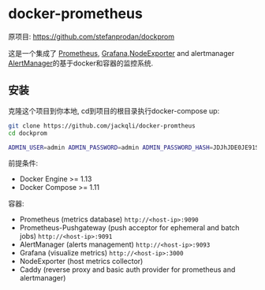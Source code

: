 # docker-prometheus

原项目: https://github.com/stefanprodan/dockprom

这是一个集成了 [Prometheus](https://prometheus.io/), [Grafana](http://grafana.org/),[NodeExporter](https://github.com/prometheus/node_exporter) and alertmanager [AlertManager](https://github.com/prometheus/alertmanager)的基于docker和容器的监控系统.


## 安装

克隆这个项目到你本地, cd到项目的根目录执行docker-compose up:

```bash
git clone https://github.com/jackqli/docker-promtheus
cd dockprom

ADMIN_USER=admin ADMIN_PASSWORD=admin ADMIN_PASSWORD_HASH=JDJhJDE0JE91S1FrN0Z0VEsyWmhrQVpON1VzdHVLSDkyWHdsN0xNbEZYdnNIZm1pb2d1blg4Y09mL0ZP docker-compose up -d
```

前提条件:

* Docker Engine >= 1.13
* Docker Compose >= 1.11


容器:

* Prometheus (metrics database) `http://<host-ip>:9090`
* Prometheus-Pushgateway (push acceptor for ephemeral and batch jobs) `http://<host-ip>:9091`
* AlertManager (alerts management) `http://<host-ip>:9093`
* Grafana (visualize metrics) `http://<host-ip>:3000`
* NodeExporter (host metrics collector)
* Caddy (reverse proxy and basic auth provider for prometheus and alertmanager)
